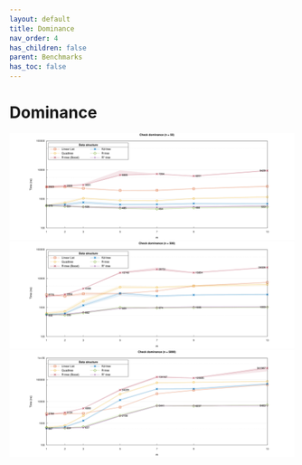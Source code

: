 ```yaml
---
layout: default
title: Dominance
nav_order: 4
has_children: false
parent: Benchmarks
has_toc: false
---
```

# Dominance

![Check dominance (n=50)](../img/check_dominance_n_50.svg)
![Check dominance (n=500)](../img/check_dominance_n_500.svg)
![Check dominance (n=5000)](../img/check_dominance_n_5000.svg)




<!-- Generated with mdsplit: https://github.com/alandefreitas/mdsplit -->
